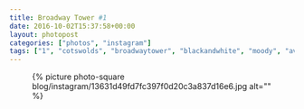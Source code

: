 ```yaml
---
title: Broadway Tower #1
date: 2016-10-02T15:37:58+00:00
layout: photopost
categories: ["photos", "instagram"]
tags: ["1", "cotswolds", "broadwaytower", "blackandwhite", "moody", "averybritishroadtrip"]
---
```


<figure class="photo photo--square">
  {% picture photo-square blog/instagram/13631d49fd7fc397f0d20c3a837d16e6.jpg alt="" %}
</figure>


